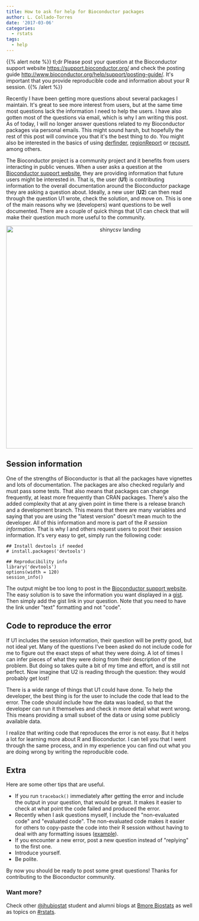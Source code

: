 ```yaml
---
title: How to ask for help for Bioconductor packages
author: L. Collado-Torres
date: '2017-03-06'
categories:
  - rstats
tags:
  - help
---
```



{{% alert note %}}
tl;dr Please post your question at the Bioconductor support website https://support.bioconductor.org/ and check the posting guide http://www.bioconductor.org/help/support/posting-guide/. It's important that you provide reproducible code and information about your R session.
{{% /alert %}}

Recently I have been getting more questions about several packages I maintain. It's great to see more interest from users, but at the same time most questions lack the information I need to help the users. I have also gotten most of the questions via email, which is why I am writing this post. As of today, I will no longer answer questions related to my Bioconductor packages via personal emails. This might sound harsh, but hopefully the rest of this post will convince you that it's the best thing to do. You might also be interested in the basics of using [derfinder](http://bioconductor.org/packages/release/bioc/vignettes/derfinder/inst/doc/derfinder-quickstart.html#basics), [regionReport](http://bioconductor.org/packages/release/bioc/vignettes/regionReport/inst/doc/regionReport.html#basics) or [recount](http://bioconductor.org/packages/release/bioc/vignettes/recount/inst/doc/recount-quickstart.html#basics), among others.

The Bioconductor project is a community project and it benefits from users interacting in public venues. When a user asks a question at the [Bioconductor support website](https://support.bioconductor.org/), they are providing information that future users might be interested in. That is, the user (__U1__) is contributing information to the overall documentation around the Bioconductor package they are asking a question about. Ideally, a new user (__U2__) can then read through the question U1 wrote, check the solution, and move on. This is one of the main reasons why we (developers) want questions to be well documented. There are a couple of quick things that U1 can check that will make their question much more useful to the community.

<center>
<a href="http://www.bioconductor.org/help/support/posting-guide/"><img alt = 'shinycsv landing' width='600' src='http://lcolladotor.github.io/figs/2017-03-06-bioc-support/question.png' /></a>
</center>

## Session information

One of the strengths of Bioconductor is that all the packages have vignettes and lots of documentation. The packages are also checked regularly and must pass some tests. That also means that packages can change frequently, at least more frequently than CRAN packages. There's also the added complexity that at any given point in time there is a release branch and a development branch. This means that there are many variables and saying that you are using the "latest version" doesn't mean much to the developer. All of this information and more is part of the _R session information_. That is why I and others request users to post their session information. It's very easy to get, simply run the following code:


    ## Install devtools if needed
    # install.packages('devtools')
    
    ## Reproducibility info
    library('devtools')
    options(width = 120)
    session_info()

The output might be too long to post in the [Bioconductor support website](https://support.bioconductor.org/). The easy solution is to save the information you want displayed in a [gist](https://gist.github.com/). Then simply add the gist link in your question. Note that you need to have the link under "text" formatting and not "code".

## Code to reproduce the error

If U1 includes the session information, their question will be pretty good, but not ideal yet. Many of the questions I've been asked do not include code for me to figure out the exact steps of what they were doing. A lot of times I can infer pieces of what they were doing from their description of the problem. But doing so takes quite a bit of my time and effort, and is still not perfect. Now imagine that U2 is reading through the question: they would probably get lost!

There is a wide range of things that U1 could have done. To help the developer, the best thing is for the user to include the code that lead to the error. The code should include how the data was loaded, so that the developer can run it themselves and check in more detail what went wrong. This means providing a small subset of the data or using some publicly available data.

I realize that writing code that reproduces the error is not easy. But it helps a lot for learning more about R and Bioconductor. I can tell you that I went through the same process, and in my experience you can find out what you are doing wrong by writing the reproducible code.


## Extra

Here are some other tips that are useful.

* If you run `traceback()` immediately after getting the error and include the output in your question, that would be great. It makes it easier to check at what point the code failed and produced the error. 
* Recently when I ask questions myself, I include the "non-evaluated code" and "evaluated code". The non-evaluated code makes it easier for others to copy-paste the code into their R session without having to deal with any formatting issues ([example](https://github.com/leekgroup/recount/issues/8#issue-210124094)).
* If you encounter a new error, post a new question instead of "replying" to the first one.
* Introduce yourself.
* Be polite.


By now you should be ready to post some great questions! Thanks for contributing to the Bioconductor community.


### Want more?

Check other [@jhubiostat](https://twitter.com/jhubiostat) student and alumni blogs at [Bmore Biostats](http://bmorebiostat.com/) as well as topics on [#rstats](https://twitter.com/search?q=%23rstats).
